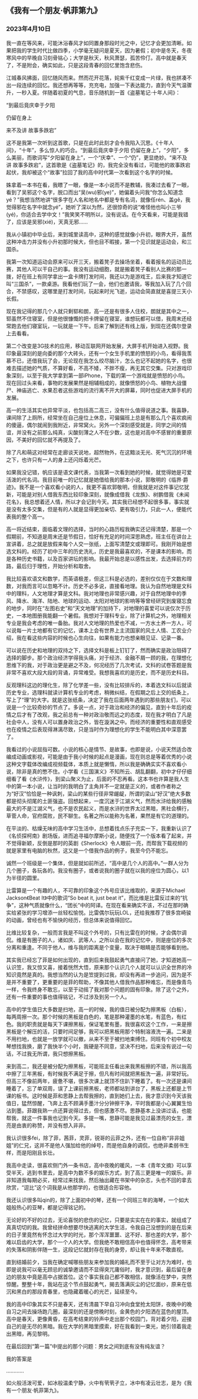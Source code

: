 ## 《我有一个朋友·帆菲第九》

### 2023年4月10日


我一直在等风来，可能沐浴春风才如同置身那段时光之中，记忆才会更加清晰。如果把我的学生时代比做四季，小学毫无疑问是夏天，因为暑假；初中是冬天，冬夜寒风中的早晚自习刻骨铭心；大学是秋天，秋风萧瑟，孤苦伶仃。高中就是春天了，不是附会，确实如此，只是这段青春的回忆里饱含悲伤。

江城春风拂面，回忆随风而来。然而花开花落，姹紫千红变成一片绿，我也拼凑不出一段连续的回忆。我还想再等等，充充电，加强一下表达能力，直到今天气温骤升，一秒入夏。伴随着初夏的气息，音乐随机到一首《盗墓笔记·十年人间》：


“到最后竟庆幸于夕阳

仍留在身上

来不及讲  故事多跌宕”


这不是我第一次听到这首歌，只是在此时此刻才会令我陷入沉思。《十年人间》，“十年”，多么惊人的巧合。“到最后竟庆幸于夕阳  仍留在身上”，“夕阳”，多么美丽，而歌词写“夕阳留在身上”，一个“庆幸”、一个“仍”，更显绝妙。“来不及讲 故事多跌宕”，这首歌是《盗墓笔记》的，我完全没有看过，可能他的故事跌宕起伏，我却被这个“故事”拉回了我的高中时代第一次看到这个名字的时候。

姝拿着一本书在看，我瞟了一眼，像是一本小说而不是教辅，我凑过去看了一眼，看到了吴邪这个名字，脱口而出“吴(wu)邪(ye)”，她偏着头问我“你怎么知道念yé？”我想当然地讲“很多字在人名和地名中都是专有名词，就像任rén、盖gě，我觉得邪在名字中就念yé”，她听了深以为然，还很惊奇的说“难怪他也叫小三爷(yé)，你适合去学中文！”我笑笑不明所以，没有说话。在今天看来，可能是我错了，应该是吴邪(xié)，天真无邪……


我从小镇初中毕业后，来到城里读高中，这种的感觉就像小升初，眼界大开，虽然这种冲击力并没有小升初那时候大，但也目不暇接，第一个见识就是运动会，和三国杀。

我第一次知道运动会原来可以开三天，搬着凳子去操场坐着，看着报名的运动员比赛，其他人可以干自己的事。我没有运动细胞，就是搬着凳子看别人比赛的那一拨，好在班上有同学拿出一盒卡牌打发时间，我还以为是游戏王，后来我才知道它叫“三国杀”，一款桌游。我看他们玩了一会，他们也邀请我，等我加入玩了几个回合，不禁感叹，这哪里是打发时间，玩起来时光飞逝，运动会简直就是喜提三天小长假。

现在我记得的那几个人就只剩郓和朗，高一还是有很多人住校，朗就是其中之一，郓虽然不住寝室，但是他很慷慨的把卡牌留在寝室，谁想玩都可以借，我周末还经常跑去他们寝室玩，一玩就是一下午。后来了解到还有线上版，到现在还偶尔登录上去看看。

第二个改变是3G技术的应用，移动互联网开始发展，大屏手机开始进入视野。我印象最深刻的是向委的那个大砖头，还有一个女生手机里的愤怒的小鸟，看得我羡慕不已，还借我玩了会，无论现在我怎么绞尽脑汁，怎么也记不起她的名字，也很难去描述她的气质，不算好看，不高不矮，不胖不瘦，再无其它交集。只对游戏印象深刻，以至于我大学拿到第一部iPhone，下载的第一个游戏就是愤怒的小鸟。现在回过头来看，事物的发展果然是相辅相成的，就像愤怒的小鸟、植物大战僵尸、神庙逃亡、水果忍者这些游戏的流行离不开大的屏幕，同时也促进大屏手机的发展。

高一的生活其实也异常平淡，也包括高二高三，没有什么值得说道之事。我喜静，课间除了上厕所，经常坐在自己座位上休息，可偏偏班上总是有那么几个喜欢疯闹的傻逼，偶尔就闹到我附近，非常窝火。另外一个深刻感受就是，同学之间的情谊，并没有之前那么纯真，尖酸刻薄之人不在少数，这也是对高中不感冒的重要原因，不美好的回忆就不再提及了。

除了凡和萌这对经常在走廊谈天说地，超然物外，在这黯淡无光、死气沉沉的环境之下，也许只有一人的身上还闪烁着光芒。


如果我没记错，帆应该是语文课代表，当我第一次看到她的时候，就觉得她是可爱活泼的代名词。我目前唯一的记忆就是她借给我的那本小说，郭敬明的《临界·爵迹》。我不是一个喜欢看小说的人，我更不喜欢郭敬明，但我就是对这件事记忆犹新，可能是对别人借我东西比较印象深刻，就像成借我《龙族》、树鹏借我《未闻花名》，我总想着还人情，所以才会记到今天。其实我已经想不起很多事，事实就是没有太多交集，但是有的人就是显得更加亲切、更有吸引力，只此一人，便能代表我的整个高一。

高一将近结束，面临着文理的选择，当时的心路历程我确实还记得清楚，那是一个假期前，不知道是周末还是节假日，恰好有充足的时间深思熟虑，班主任在讲台上宣讲着，总之就是放假来每个人交一张纸，上面写清楚文或理即可。我刚开始是想选文科的。经历了初中三年的历史洗礼，历史是我最喜欢的，不是课本的影响，而是各种历史书籍，以及百家讲坛的影响。我最开始总是以感性出发，去选择前方的路，最后归于理性，开始分析和取舍。

我比较喜欢语文和数学，而英语极差，但这三科是必选的，差别仅仅在于文数和理数，对我而言可以忽略不计。历史不必多说，直接看地理。我认为自然地理是文科中的理科，人文地理才算是文科。我对地理也非常感兴趣，对于自然地理中的季风、降水、海洋、陆地、地球的运动、太阳对地球的影响等等曾经研究到废寝忘食的地步，同时在“左图右史”和“天文地理”的加持下，对地理的喜爱可以说仅次于历史，一本地图册我能翻一个暑假。我想对于理科专业，除了计算机之外，地理相关专业是我会考虑的唯一备胎。我对人文地理的热爱也不减，一方水土养一方人，可以说每一片土地都有它的记忆，课本上会有世界上主流国家的风土人情、工农业介绍，我在看这些内容的时候也心生向往，如果有能力也想亲眼见证、记录一番。

可以说在历史和地理的双持之下，选择文科是板上钉钉了，然而确实是政治阻碍了选择的脚步。那个政治经济学得我头痛，对于经济、金融不屑一顾的我，在理想化思维下的我，对于政治更是避之不及，何况经历了几次考试，文科的试卷答题是我非常不喜欢大段大段的背诵，异常难受。我想我喜欢的是历史，而不是历史科目。

反观理科这边的理化生，除了化学差一些，没有比较排斥的，本着选文科以后就读历史专业，选理科就读计算机专业的考虑，稍微纠结，在假期之后上交的纸条上，写上了“理”的大字。就是这张纸条，决定了我在后面两年遇到的那些朋友们，可以说是一个比较奇妙的节点了。多说一点，对于政治和经济的偏见，直到十年后的疫情之后才有了改观，我之前总有一种对政治敬而远之的态度，现在我才明白了凡是社会中人，没有人可以置身政治之外，皆在漩涡之中。而经济的重要性和直观感受也在疫情之后表现得淋漓尽致，只是当时作为理想化的学生不能明白其中深意罢了。

我看过的小说屈指可数。小说的核心是情节、是故事，也即是说，小说天然适合改编成动画或影视，可能是由于我小时候的起点是漫画，现在则总是等着优秀的小说这种文字载体改编成视频载体，本质上就是懒惰，所以我是确确实实不喜欢看小说，除非是真的憋不住。小学看《三国演义》不知所云、胡乱翻翻，初中才仔仔细细看了看《水浒传》，到梁山聚义为止，后面的不忍再看。这本书也许算是我人生中的第一本小说，让当时的我明白了主角并不一定就是正义的，或者作者称之为“好汉”恰恰是一种讽刺，梁山的某些行径非常龌龊，所谓的梁山“好汉”绝大多数都是彻头彻尾的土匪强盗。回想起来，一度沉迷于江湖义气，然而水浒给我的感触最大的不是江湖义气，也不是农民起义，而是水浒的世界太过黑暗，黑社会横行，草菅人命，官府腐败，民不聊生。名著之所以能称为名著，果然是有它的道理的。

在平淡的、枯燥无味的高中学习生活中，总想着找点乐子充实一下，我重新认识了《名侦探柯南》剧场版，进而追寻福尔摩斯小说，随便找了一个版本看了起来，并不觉得新颖，反倒是那时的英剧《Sherlock》令人眼前一亮，而帮我下载视频的就是家里有电脑的秋然，这又是一个借我作品的例子，我至今仍不能忘。

诚然一个班级是一个集体，但是就如前所述，“高中是几个人的高中。”一群人分为几个圈子，各玩各的。我没有圈子，或者说我的圈子就在以我的座位为圆心，以1为半径的圆里。

比雷算是一个有趣的人，不可靠的印象这个外号应该比维取的，来源于Michael Jackson《Beat It》中的歌词“So beat it, just beat it”，而比维是比雷反过来的“抗争”，这种气质就像什么，“团长”中的阿译。在现在看来确实不该，不过在那时确实给紧张的学习增添一丝轻松愉悦。比雷偶尔玩玩LOL，还给我推荐了很多宫崎骏的动画，曾经也有不愉快的经历，但总体来说值得回忆。

比维比较复杂，一般而言我是不叫这个外号的，只有比雷在的时候，才会偶尔调侃。维是有圈子的人，诸如庆、武等人，之所以会在我的记忆中，则是座位的多次分离和重逢。不同于他人，维与我的距离是个变量，取决于眼睛是否能够看到他。

其实我已经忘了菲是如何出现的，直到后来我鼓起勇气直接问了她，才知道她高一认识笠，我又惊又喜，接着恍然大悟，原来那个认识几个人就可以认识全世界的冷知识竟然是真的。我想当然的认为是笠提到过我，却没有再进一步追问，因为是不是并不重要了，更重要的是菲的帮助，不像其他人借我作品那种难忘，而是像青鸟一样，令我终身不敢忘，以至于动摇了我对那个问题的固有印象。除了这个之外，还有一件重要的事也值得铭记，不过涉及到另一个人。

高中的学生值日大多数是扫地，高一的时候，我的值日被分配为擦黑板（白板），每两周擦一次。那个时候的黑板是白色的，笔是那种灌墨的水笔，有蓝色，有红色。我的职责就是每天下课擦黑板，保证笔里有墨，我很喜欢这个工作，一来是擦黑板是个解压的活，只要时间足够，我可以把黑板用那个特制溶液洗一遍。二来是不用扫地，也就是一放学就可以撤，从来不至于被扫地束缚住。同班有个初中校友琴想找我换，磨了我快半个小时，我硬是不同意，坚决不扫地，后来没有说过一句话，不过我无所谓，我只想擦黑板。

来到高二，我还是被分配为擦黑板，可能班主任看出来我黑板擦的不错，所以我高中擦了三年黑板，有时候我不满足于擦，但凡有时间就把黑板洗一遍，非常好玩。但高三不像前两年，疲惫不堪，很多次课上就顶不住趴下睡着了。有一次还是课间睡着了，忘了单双周，误了上课前擦黑板，老师都站到讲台了，黑板上还都是上节课的板书。这时候是菲和思静上去帮我擦的，直到她们上去，我才意识到今天该我值日，猛然惊醒，飞奔上去不顾满手墨汁分分钟擦干净，平时我都是小心翼翼生怕沾到墨。菲跟我熟一点还算说得过去，但也感激不尽。思静基本上没讲过话，也能帮我，就这一件事我也记到今天。多提一嘴，思静可能是我见过最漂亮的女生，漂亮是由衷的称赞，并没有想入非非。


我认识很多fei，除了菲，茜菲，灵菲，锐哥的云菲之外，还有一位自称“非非姐姐”的仁兄，这并不是他人强加给他的绰号，而是他自身的调侃，也绝非柔弱书生样，而是阳刚且长壮。

我高中走读，很喜欢侧门外一条书店，高中夜晚的暖风，一本《青年文摘》可以享受半天，逃到书里去，是高中为数不多的娱乐方式，到了高三更是唯一的娱乐。非非知道我每期必买，经常过来找我，然后抽出藏在书架中的杂志，头也不回的拿去欣赏，“逗比”这个词我是从他那学的，也很适合形容他。

我还认识很多叫qin的，除了上面初中的琴，还有一个同班三年的海琴，一个如大姐般热心的亚琴，都是记得铭记的。


无论好的不好的过去，无论喜悦的悲伤的记忆，只要是实实在在的事实，就组成了真真切切的我。我曾经拼命想要尽快逃离的大学生活，令我自己没想到的是在后来的日子里竟然有怀念过大学的时光，那个浑浑噩噩、这不好、那也差的大学，那个难以启齿的大学，那个一个人的大学。但我绝不敢相信高中也值得怀念，高考带来的失落和阴影伴随一生，这段记忆就封存在我的身旁，却让我十年来不敢直视。

直到结婚前夕，当我在确定喊哪些朋友来参加我的婚礼而不至于让对方为难时，也即是说我可以毫无顾忌的诚挚邀请而不显得突兀庸俗时，我才意识到，最后留在身边的朋友中竟是高中占据首位。这个事实我自己都不敢相信，就像活在梦中，突然惊醒。整整十年，我站在这个节点鼓起勇气，揭去落满灰尘的记忆面纱，原来在低沉和黑白的那段青春里，也隐藏着暖心的光芒，延续至今。


我的高中印象其实不只是春天，还有清晨下早自习冲向食堂抢太阳饼，夜晚中的晚自习之间去操场跑几圈，最深刻的还是傍晚时刻，金黄色的夕阳洒在蓝色的屋顶。高中是春天，更像黄昏，在高考结束的铃声中走出那个校园门，背对着夕阳，迎接自己的是无尽的黑暗。我在大学的黑暗里摸索，好在我看到一束光，她引领着我走出黑暗，再见黎明。

在最后回到“第一篇”中提出的那个问题：男女之间到底有没有纯友谊？

我的答案是

…………

如火般活泼可爱，如冰般温柔宁静，火中有茕茕孑立，冰中有凌云壮志，是为《我有一个朋友·帆菲第九》。

